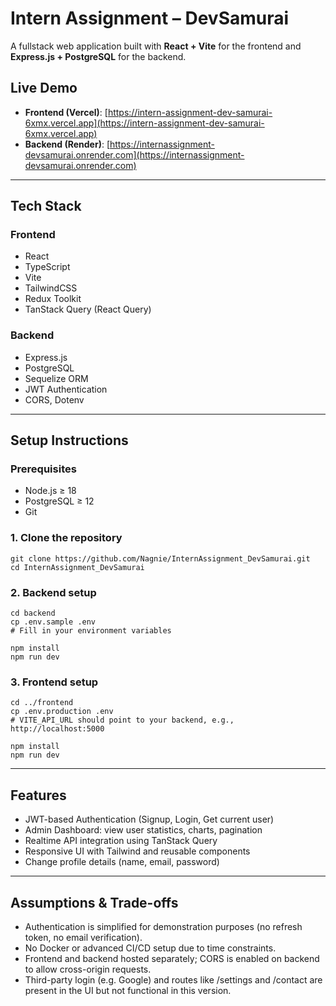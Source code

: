 # Intern Assignment – DevSamurai

A fullstack web application built with **React + Vite** for the frontend and **Express.js + PostgreSQL** for the backend.

## Live Demo

- **Frontend (Vercel)**: [https://intern-assignment-dev-samurai-6xmx.vercel.app](https://intern-assignment-dev-samurai-6xmx.vercel.app)
- **Backend (Render)**: [https://internassignment-devsamurai.onrender.com](https://internassignment-devsamurai.onrender.com)

---

## Tech Stack

### Frontend
- React
- TypeScript
- Vite
- TailwindCSS
- Redux Toolkit
- TanStack Query (React Query)

### Backend
- Express.js
- PostgreSQL
- Sequelize ORM
- JWT Authentication
- CORS, Dotenv

---

## Setup Instructions

### Prerequisites
- Node.js ≥ 18
- PostgreSQL ≥ 12
- Git

### 1. Clone the repository

```
git clone https://github.com/Nagnie/InternAssignment_DevSamurai.git
cd InternAssignment_DevSamurai
```

### 2. Backend setup
```
cd backend
cp .env.sample .env
# Fill in your environment variables

npm install
npm run dev
```

### 3. Frontend setup
```
cd ../frontend
cp .env.production .env
# VITE_API_URL should point to your backend, e.g., http://localhost:5000

npm install
npm run dev
```
---

## Features
- JWT-based Authentication (Signup, Login, Get current user)
- Admin Dashboard: view user statistics, charts, pagination
- Realtime API integration using TanStack Query
- Responsive UI with Tailwind and reusable components
- Change profile details (name, email, password)

---

## Assumptions & Trade-offs
- Authentication is simplified for demonstration purposes (no refresh token, no email verification).
- No Docker or advanced CI/CD setup due to time constraints.
- Frontend and backend hosted separately; CORS is enabled on backend to allow cross-origin requests.
- Third-party login (e.g. Google) and routes like /settings and /contact are present in the UI but not functional in this version.
